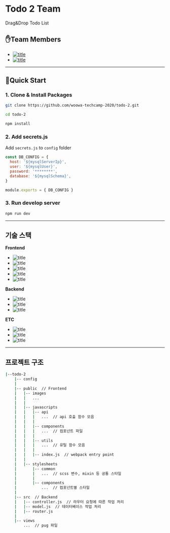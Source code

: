 # Todo 2 Team

Drag&Drop Todo List

## ✋Team Members
- [![title](https://img.shields.io/badge/DEVLOPER-노기진-123456)](https://github.com/nohgijin)
- [![title](https://img.shields.io/badge/DEVLOPER-최범수-123456)](https://github.com/choibumsu)

------
## 🧞Quick Start

### 1. Clone & Install Packages
```bash
git clone https://github.com/woowa-techcamp-2020/todo-2.git

cd todo-2

npm install
```

### 2. Add secrets.js
Add `secrets.js` to `config` folder

```js
const DB_CONFIG = {
  host: '${mysqlServerIp}',
  user: '${mysqlUser}',
  password: '********',
  database: '${mysqlSchema}',
}

module.exports = { DB_CONFIG }
```

### 3. Run develop server
```bash
npm run dev
```

------

## 기술 스택

**Frontend**
- ![title](https://img.shields.io/badge/-HTML5-E34F26?&logo=html5&logoColor=white)
- ![title](https://img.shields.io/badge/-SCSS-CC6699?&logo=Sass&logoColor=white)
- ![title](https://img.shields.io/badge/-Vanila_javascript-EDD63F?&logo=javascript&logoColor=white)
- ![title](https://img.shields.io/badge/-Webpack-7ac5f1?&logo=Webpack&logoColor=white)
- ![title](https://img.shields.io/badge/-Babel-eece4f?&logo=Babel&logoColor=white)

**Backend**
- ![title](https://img.shields.io/badge/-Node.js-339933?&logo=Node.js&logoColor=white)
- ![title](https://img.shields.io/badge/-Express-191919?&logo=Node.js&logoColor=white)
- ![title](https://img.shields.io/badge/-MySQL-4479A1?&logo=MySQL&logoColor=white)

**ETC**
- ![title](https://img.shields.io/badge/-EC2-232F3E?&logo=Amazon-AWS&logoColor=white)
- ![title](https://img.shields.io/badge/-Github-181717?&logo=Github&logoColor=white)
- ![title](https://img.shields.io/badge/-Slack-4A154B?&logo=Slack&logoColor=white)


------

## 프로젝트 구조

```bash
|--todo-2
    |-- config  
    |
    |-- public  // Frontend
    |   |-- images
    |   |   ...
    |   |
    |   |-- javascripts
    |   |   |-- api
    |   |   |   ...  // api 호출 함수 모음
    |   |   |
    |   |   |-- components
    |   |   |   ...  // 컴포넌트 파일
    |   |   |
    |   |   |-- utils
    |   |   |   ...  // 유틸 함수 모음
    |   |   |
    |   |   |-- index.js  // webpack entry point
    |   |
    |   |-- stylesheets
    |       |-- common
    |       |   ...  // scss 변수, mixin 등 공통 스타일
    |       |
    |       |-- components
    |           ...  // 컴포넌트별 스타일
    |         
    |-- src  // Backend
    |   |-- controller.js  // 라우터 요청에 따른 작업 처리
    |   |-- model.js  // 데이터베이스 작업 처리
    |   |-- router.js
    |
    |-- views
        ...  // pug 파일
```